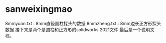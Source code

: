 # sanweixingmao
8mmyuan.txt : 8mm直径圆柱探头的数据
8mmzheng.txt : 8mm边长正方形探头数据
接下来是两个是圆柱和正方形的solidworks 2021文件
最后是一个说明文档。

